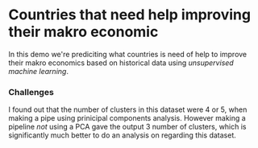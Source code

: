 # Countries that need help improving their makro economic 
In this demo we're prediciting what countries is need of help to improve their makro economics based on historical data using _unsupervised machine learning_.

### Challenges 
I found out that the number of clusters in this dataset were 4 or 5, when making a pipe using prinicipal components analysis. However making a pipeline _not_ using a PCA gave the output 3 number of clusters, which is significantly much better to do an analysis on regarding this dataset.
